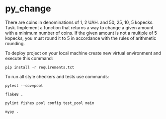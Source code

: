 # py_change

There are coins in denominations of 1, 2 UAH. and 50, 25, 10, 5 kopecks.
Task. Implement a function that returns a way to change a given amount with a minimum number of coins. If the given amount is not a multiple of 5 kopecks, you must round it to 5 in accordance with the rules of arithmetic rounding.

To deploy project on your local machine create new virtual environment and execute this command:

`pip install -r requirements.txt`

To run all style checkers and tests use commands:

`pytest --cov=pool`

`flake8 .`

`pylint fishes pool config test_pool main`

`mypy .`